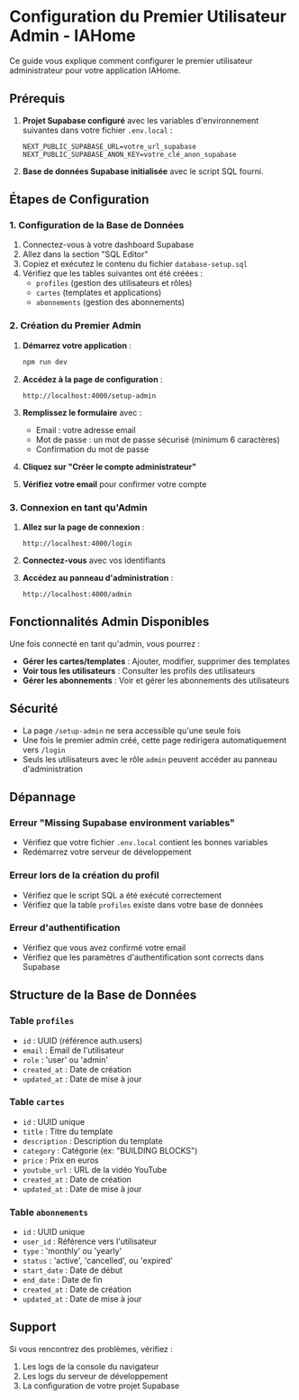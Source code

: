 # Configuration du Premier Utilisateur Admin - IAHome

Ce guide vous explique comment configurer le premier utilisateur administrateur pour votre application IAHome.

## Prérequis

1. **Projet Supabase configuré** avec les variables d'environnement suivantes dans votre fichier `.env.local` :
   ```
   NEXT_PUBLIC_SUPABASE_URL=votre_url_supabase
   NEXT_PUBLIC_SUPABASE_ANON_KEY=votre_clé_anon_supabase
   ```

2. **Base de données Supabase initialisée** avec le script SQL fourni.

## Étapes de Configuration

### 1. Configuration de la Base de Données

1. Connectez-vous à votre dashboard Supabase
2. Allez dans la section "SQL Editor"
3. Copiez et exécutez le contenu du fichier `database-setup.sql`
4. Vérifiez que les tables suivantes ont été créées :
   - `profiles` (gestion des utilisateurs et rôles)
   - `cartes` (templates et applications)
   - `abonnements` (gestion des abonnements)

### 2. Création du Premier Admin

1. **Démarrez votre application** :
   ```bash
   npm run dev
   ```

2. **Accédez à la page de configuration** :
   ```
   http://localhost:4000/setup-admin
   ```

3. **Remplissez le formulaire** avec :
   - Email : votre adresse email
   - Mot de passe : un mot de passe sécurisé (minimum 6 caractères)
   - Confirmation du mot de passe

4. **Cliquez sur "Créer le compte administrateur"**

5. **Vérifiez votre email** pour confirmer votre compte

### 3. Connexion en tant qu'Admin

1. **Allez sur la page de connexion** :
   ```
   http://localhost:4000/login
   ```

2. **Connectez-vous** avec vos identifiants

3. **Accédez au panneau d'administration** :
   ```
   http://localhost:4000/admin
   ```

## Fonctionnalités Admin Disponibles

Une fois connecté en tant qu'admin, vous pourrez :

- **Gérer les cartes/templates** : Ajouter, modifier, supprimer des templates
- **Voir tous les utilisateurs** : Consulter les profils des utilisateurs
- **Gérer les abonnements** : Voir et gérer les abonnements des utilisateurs

## Sécurité

- La page `/setup-admin` ne sera accessible qu'une seule fois
- Une fois le premier admin créé, cette page redirigera automatiquement vers `/login`
- Seuls les utilisateurs avec le rôle `admin` peuvent accéder au panneau d'administration

## Dépannage

### Erreur "Missing Supabase environment variables"
- Vérifiez que votre fichier `.env.local` contient les bonnes variables
- Redémarrez votre serveur de développement

### Erreur lors de la création du profil
- Vérifiez que le script SQL a été exécuté correctement
- Vérifiez que la table `profiles` existe dans votre base de données

### Erreur d'authentification
- Vérifiez que vous avez confirmé votre email
- Vérifiez que les paramètres d'authentification sont corrects dans Supabase

## Structure de la Base de Données

### Table `profiles`
- `id` : UUID (référence auth.users)
- `email` : Email de l'utilisateur
- `role` : 'user' ou 'admin'
- `created_at` : Date de création
- `updated_at` : Date de mise à jour

### Table `cartes`
- `id` : UUID unique
- `title` : Titre du template
- `description` : Description du template
- `category` : Catégorie (ex: "BUILDING BLOCKS")
- `price` : Prix en euros
- `youtube_url` : URL de la vidéo YouTube
- `created_at` : Date de création
- `updated_at` : Date de mise à jour

### Table `abonnements`
- `id` : UUID unique
- `user_id` : Référence vers l'utilisateur
- `type` : 'monthly' ou 'yearly'
- `status` : 'active', 'cancelled', ou 'expired'
- `start_date` : Date de début
- `end_date` : Date de fin
- `created_at` : Date de création
- `updated_at` : Date de mise à jour

## Support

Si vous rencontrez des problèmes, vérifiez :
1. Les logs de la console du navigateur
2. Les logs du serveur de développement
3. La configuration de votre projet Supabase 